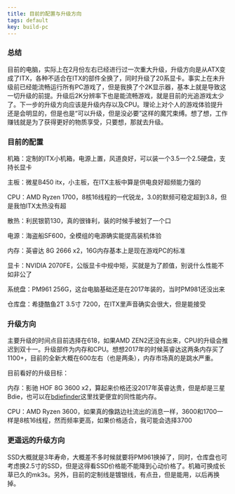 ```yaml
---
title: 目前的配置与升级方向
tags: default
key: build-pc
---
```


### 总结
目前的电脑，实际上在2月份左右已经进行过一次重大升级，升级方向是从ATX变成了ITX，各种不适合在ITX的部件全换了，同时升级了20系显卡。事实上在未升级前已经能流畅运行所有PC游戏了，但是我换了个2K显示器，基本上就是导致这一切升级的前提。升级后2K分辨率下也是能流畅游戏，就是目前的光追游戏太少了。下一步的升级方向应该是升级内存以及CPU。理论上对个人的游戏体验提升还是会明显的，但是也是“可以升级，但是没必要”这样的魔咒束缚。想了想，工作赚钱就是为了获得更好的物质享受，只要想，那就去升级。


### 目前的配置
机箱：定制的ITX小机箱，电源上置，风道良好，可以装一个3.5一个2.5硬盘，支持长显卡

主板：微星B450 itx，小主板，在ITX主板中算是供电良好超频能力强的

CPU：AMD Ryzen 1700，8核16线程的一代锐龙，3.0的默频可稳定超到3.8，但是我怕ITX太热没有超

散热：利民银箭130，真的很锋利，装的时候手被划了一个口

电源：海盗船SF600，全模组的电源确实能提高装机体验

内存：英睿达 8G 2666 x2，16G内存基本上是现在游戏PC的标准

显卡：NVIDIA 2070FE，公版显卡中规中矩，买就是为了颜值，别说什么性能不如非公了

系统盘：PM961 256G，这台电脑基础还是在2017年装的，当时PM981还没出来

仓库盘：希捷酷鱼2T 3.5寸 7200，在ITX里声音确实会很大，但是能接受


### 升级方向
主要升级的时间点目前选择在618，如果AMD ZEN2还没有出来，CPU的升级会推迟到双十一。升级部件为内存和CPU。想想2017年的时候英睿达这两条内存买了1100+，目前的全新大概在600左右（也是两条），内存市场真的是跳水严重。

目前看好的升级目标：

内存：影驰 HOF 8G 3600 x2，算起来价格还没2017年英睿达贵，但是却是三星Bdie，也可以在[bdiefinder](https://benzhaomin.github.io/bdiefinder/)这里找更便宜的同性能内存。

CPU：AMD Ryzen 3600，如果真的像路边社流出的消息一样，3600和1700一样是8核16线程，然而频率更高，如果价格适合，我可能会选择3700


### 更遥远的升级方向
SSD大概就是3年寿命，大概差不多时候就要将PM961换掉了，同时，仓库盘也可考虑换2.5寸的SSD，但是这得看SSD价格能不能降到心动价格了。机箱可换成长草已久的mk3s。另外，目前的定制线是镀银线，有点丑，但是能用，以后再换掉。









[-_-]:xx